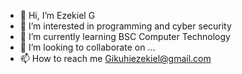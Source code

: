 - 👋 Hi, I’m Ezekiel G
- 👀 I’m interested in programming and cyber security 
- 🌱 I’m currently learning BSC Computer Technology 
- 💞️ I’m looking to collaborate on ...
- 📫 How to reach me Gikuhiezekiel@gmail.com


